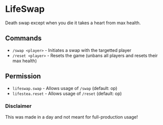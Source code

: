 # LifeSwap

Death swap except when you die it takes a heart from max health.

## Commands

- `/swap <player>` - Initiates a swap with the targetted player
- `/reset <player>` - Resets the game (unbans all players and resets their max health)

## Permission

- `lifeswap.swap` - Allows usage of `/swap` (default: op)
- `lifestea.reset` - Allows usage of `/reset` (default: op)

### Disclaimer

This was made in a day and not meant for full-production usage!
